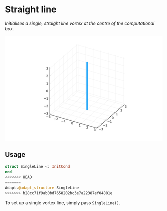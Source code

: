 # Straight line 

*Initialises a single, straight line vortex at the centre of the computational box.*

![ Straight line vortex](../assets/straight_line.svg)

## Usage
```julia
struct SingleLine <: InitCond
end
<<<<<<< HEAD
=======
Adapt.@adapt_structure SingleLine
>>>>>>> b28cc71f9ab0bd7658202bc3e7a22387ef04881e
```

To set up a single vortex line, simply pass `SingleLine()`.
